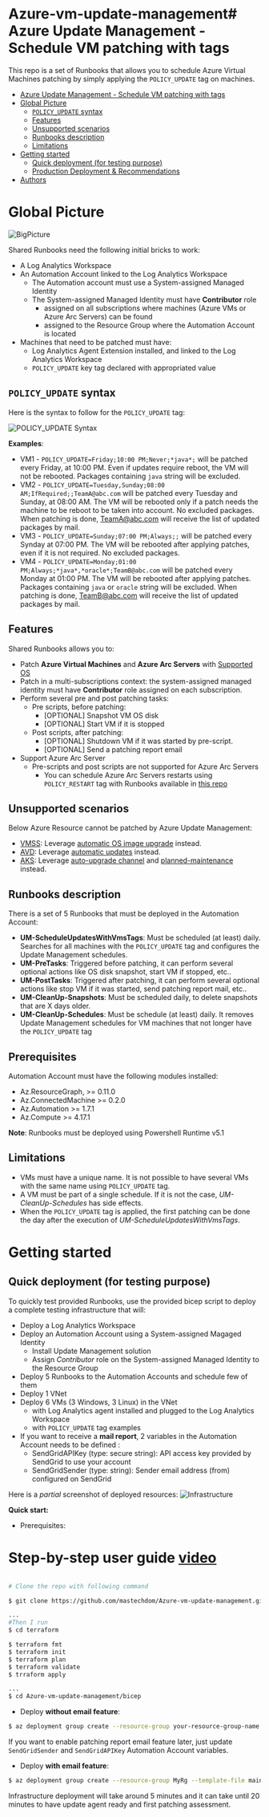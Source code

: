 # Azure-vm-update-management# Azure Update Management - Schedule VM patching with tags 

This repo is a set of Runbooks that allows you to schedule Azure Virtual Machines patching by simply applying the `POLICY_UPDATE` tag on machines.

- [Azure Update Management - Schedule VM patching with tags](#azure-update-management---schedule-vm-patching-with-tags)
- [Global Picture](#global-picture)
  - [`POLICY_UPDATE` syntax](#policy_update-syntax)
  - [Features](#features)
  - [Unsupported scenarios](#unsupported-scenarios)
  - [Runbooks description](#runbooks-description)
  - [Limitations](#limitations)
- [Getting started](#getting-started)
  - [Quick deployment (for testing purpose)](#quick-deployment-for-testing-purpose)
  - [Production Deployment & Recommendations](#production-deployment--recommendations)
- [Authors](#authors)

# Global Picture

![BigPicture](docs/update-management-big-picture.png)

Shared Runbooks need the following initial bricks to work:
* A Log Analytics Workspace
* An Automation Account linked to the Log Analytics Workspace
  * The Automation account must use a System-assigned Managed Identity
  * The System-assigned Managed Identity must have **Contributor** role 
    * assigned on all subscriptions where machines (Azure VMs or Azure Arc Servers) can be found
    * assigned to the Resource Group where the Automation Account is located
* Machines that need to be patched must have:
  * Log Analytics Agent Extension installed, and linked to the Log Analytics Workspace
  * `POLICY_UPDATE` key tag declared with appropriated value

## `POLICY_UPDATE` syntax 

Here is the syntax to follow for the `POLICY_UPDATE` tag:

![POLICY_UPDATE Syntax](docs/tag_syntax.png) 

**Examples**:
* VM1 - `POLICY_UPDATE=Friday;10:00 PM;Never;*java*;` will be patched every Friday, at 10:00 PM. Even if updates require reboot, the VM will not be rebooted. Packages containing `java` string will be excluded.
* VM2 - `POLICY_UPDATE=Tuesday,Sunday;08:00 AM;IfRequired;;TeamA@abc.com` will be patched every Tuesday and Sunday, at 08:00 AM. The VM will be rebooted only if a patch needs the machine to be reboot to be taken into account. No excluded packages. When patching is done, TeamA@abc.com will receive the list of updated packages by mail.
* VM3 - `POLICY_UPDATE=Sunday;07:00 PM;Always;;` will be patched every Synday at 07:00 PM. The VM will be rebooted after applying patches, even if it is not required. No excluded packages.
* VM4 - `POLICY_UPDATE=Monday;01:00 PM;Always;*java*,*oracle*;TeamB@abc.com` will be patched every Monday at 01:00 PM. The VM will be rebooted after applying patches. Packages containing `java` or `oracle` string will be excluded. When patching is done, TeamB@abc.com will receive the list of updated packages by mail.

## Features

Shared Runbooks allows you to:
* Patch **Azure Virtual Machines** and **Azure Arc Servers** with [Supported OS](https://docs.microsoft.com/en-us/azure/automation/update-management/operating-system-requirements#supported-operating-systems)
* Patch in a multi-subscriptions context: the system-assigned managed identity must have **Contributor** role assigned on each subscription.
* Perform several pre and post patching tasks:
  * Pre scripts, before patching:
    * [OPTIONAL] Snapshot VM OS disk 
    * [OPTIONAL] Start VM if it is stopped 
  * Post scripts, after patching:
    * [OPTIONAL] Shutdown VM if it was started by pre-script.
    * [OPTIONAL] Send a patching report email
* Support Azure Arc Server
  * Pre-scripts and post scripts are not supported for Azure Arc Servers
    * You can schedule Azure Arc Servers restarts using `POLICY_RESTART` tag with Runbooks available in [this repo](https://github.com/mastechdom/Azure-vm-update-management)

## Unsupported scenarios

Below Azure Resource cannot be patched by Azure Update Management:
* [VMSS](https://docs.microsoft.com/en-us/azure/virtual-machine-scale-sets/overview): Leverage [automatic OS image upgrade](https://docs.microsoft.com/en-us/azure/virtual-machine-scale-sets/virtual-machine-scale-sets-automatic-upgrade) instead.
* [AVD](https://docs.microsoft.com/en-us/azure/virtual-desktop/): Leverage [automatic updates](https://docs.microsoft.com/en-us/azure/virtual-desktop/configure-automatic-updates) instead.
* [AKS](https://docs.microsoft.com/en-us/azure/aks/): Leverage [auto-upgrade channel](https://docs.microsoft.com/en-US/azure/aks/upgrade-cluster#set-auto-upgrade-channel) and [planned-maintenance](https://docs.microsoft.com/en-us/azure/aks/planned-maintenance) instead.

## Runbooks description

There is a set of 5 Runbooks that must be deployed in the Automation Account:
* **UM-ScheduleUpdatesWithVmsTags**: Must be scheduled (at least) daily. Searches for all machines with the `POLICY_UPDATE` tag and configures the Update Management schedules.
* **UM-PreTasks**: Triggered before patching, it can perform several optional actions like OS disk snapshot, start VM if stopped, etc..
* **UM-PostTasks**: Triggered after patching, it can perform several optional actions like stop VM if it was started, send patching report mail, etc..
* **UM-CleanUp-Snapshots**: Must be scheduled daily, to delete snapshots that are X days older.
* **UM-CleanUp-Schedules**: Must be schedule (at least) daily. It removes Update Management schedules for VM machines that not longer have the `POLICY_UPDATE` tag

## Prerequisites

Automation Account must have the following modules installed:
* Az.ResourceGraph, >= 0.11.0
* Az.ConnectedMachine >= 0.2.0
* Az.Automation >= 1.7.1
* Az.Compute >= 4.17.1

**Note**: Runbooks must be deployed using Powershell Runtime v5.1 

## Limitations

* VMs must have a unique name. It is not possible to have several VMs with the same name using `POLICY_UPDATE` tag.
* A VM must be part of a single schedule. If it is not the case, *UM-CleanUp-Schedules* has side effects.
* When the `POLICY_UPDATE` tag is applied, the first patching can be done the day after the execution of *UM-ScheduleUpdatesWithVmsTags*.

# Getting started

## Quick deployment (for testing purpose)

To quickly test provided Runbooks, use the provided bicep script to deploy a complete testing infrastructure that will: 
* Deploy a Log Analytics Workspace
* Deploy an Automation Account using a System-assigned Magaged Identity
  * Install Update Management solution
  * Assign *Contributor* role on the System-assigned Managed Identity to the Resource Group
* Deploy 5 Runbooks to the Automation Accounts and schedule few of them
* Deploy 1 VNet
* Deploy 6 VMs (3 Windows, 3 Linux) in the VNet
  * with Log Analytics agent installed and plugged to the Log Analytics Workspace
  * with `POLICY_UPDATE` tag examples
* If you want to receive a **mail report**, 2 variables in the Automation Account needs to be defined : 
  * SendGridAPIKey (type: secure string): API access key provided by SendGrid to use your account
  * SendGridSender (type: string): Sender email address (from) configured on SendGrid

Here is a *partial* screenshot of deployed resources:
![Infrastructure](docs/quickstart-infrastructure.png) 

**Quick start:**

* Prerequisites:

# Step-by-step user guide [video]()

```bash

# Clone the repo with following command

$ git clone https://github.com/mastechdom/Azure-vm-update-management.git

...
#Then I run 
$ cd terraform

$ terraform fmt
$ terraform init
$ terraform plan
$ terraform validate
$ trraform apply

...
$ cd Azure-vm-update-management/bicep
```

* Deploy **without email feature**:
```bash
$ az deployment group create --resource-group your-resource-group-name --template-file main.bicep
```
If you want to enable patching report email feature later, just update `SendGridSender` and `SendGridAPIKey` Automation Account variables.

* Deploy **with email feature**:
```bash
$ az deployment group create --resource-group MyRg --template-file main.bicep --parameters SendGridSender="no-reply@mydomain.fr" SendGridAPIKey="SG.XXXXXXXXXXXXX-XXXXXXXXXXXXXXXXXXX-XXXXXXXXXXXXXXXXXXXXXXXX"
```
Infrastructure deployment will take around 5 minutes and it can take until 20 minutes to have update agent ready and first patching assessment. 

